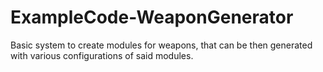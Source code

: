 # ExampleCode-WeaponGenerator
Basic system to create modules for weapons, that can be then generated with various configurations of said modules.
